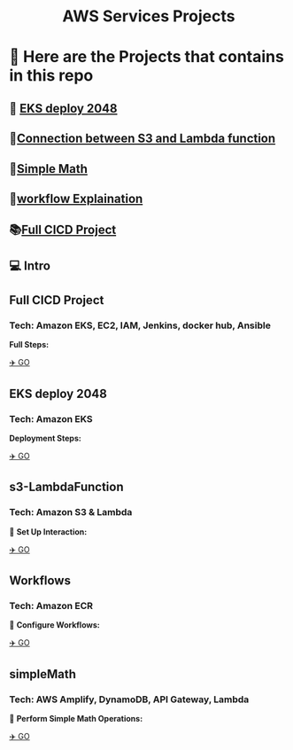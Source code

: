 <div align="center">
  <h1>AWS Services Projects</h1>
</div>

# 🧐 Here are the Projects that contains in this repo
<p></p>

##  🚀 [EKS deploy 2048](https://github.com/xiayulin123/AWS-Services/tree/main/EKS2048-deployment)  
##  🔗[Connection between S3 and Lambda function](https://github.com/xiayulin123/AWS-Services/tree/main/s3-LambdaFunction)  
##  🔢[Simple Math](ttps://github.com/xiayulin123/AWS-Services/tree/main/simpleMath)
##  🔄[workflow Explaination](https://github.com/xiayulin123/AWS-Services/tree/main/workflows)
##  📚[Full CICD Project](https://github.com/xiayulin123/AWS-Services/tree/main/CICDProject)

<h2>💻 Intro</h2>

## Full CICD Project
### Tech: Amazon EKS, EC2, IAM, Jenkins, docker hub, Ansible

**Full Steps:**

[✈️ GO](https://github.com/xiayulin123/AWS-Services/tree/main/CICDProject)

## EKS deploy 2048
### Tech: Amazon EKS

 **Deployment Steps:**

[✈️ GO](https://github.com/xiayulin123/AWS-Services/tree/main/EKS2048-deployment)

## s3-LambdaFunction
### Tech: Amazon S3 & Lambda

🔗 **Set Up Interaction:**

[✈️ GO](https://github.com/xiayulin123/AWS-Services/tree/main/s3-LambdaFunction)

## Workflows
### Tech: Amazon ECR

🔄 **Configure Workflows:**

[✈️ GO](https://github.com/xiayulin123/AWS-Services/tree/main/workflows)

## simpleMath
### Tech: AWS Amplify, DynamoDB, API Gateway, Lambda

🔢 **Perform Simple Math Operations:**

[✈️ GO](https://github.com/xiayulin123/AWS-Services/tree/main/simpleMath)
